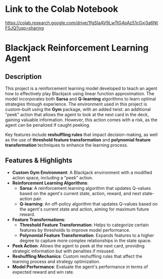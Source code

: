 # Link to the Colab Notebook
https://colab.research.google.com/drive/1fgSIaAV9LwTtG4pAz51cGxj3a6NtFSJQ?usp=sharing

# Blackjack Reinforcement Learning Agent

## Description

This project is a reinforcement learning model developed to teach an agent how to effectively play Blackjack using linear function approximation. The model incorporates both **Sarsa** and **Q-learning** algorithms to learn optimal strategies through experience. The environment used in this project is custom-built using the **Gym** package, with an added twist: an additional "peek" action that allows the agent to look at the next card in the deck, gaining valuable information. However, this action comes with a risk, as the agent can be penalized if caught peeking.

Key features include **reshuffling rules** that impact decision-making, as well as the use of **threshold feature transformation** and **polynomial feature transformation** techniques to enhance the learning process.

## Features & Highlights

- **Custom Gym Environment**: A Blackjack environment with a modified action space, including a "peek" action.
- **Reinforcement Learning Algorithms**:
  - **Sarsa**: A reinforcement learning algorithm that updates Q-values based on the agent's current state, action, reward, and next state-action pair.
  - **Q-learning**: An off-policy algorithm that updates Q-values based on the agent's current state and action, aiming for maximum future reward.
- **Feature Transformations**:
  - **Threshold Feature Transformation**: Helps to categorize certain features by thresholds to improve model performance.
  - **Polynomial Feature Transformation**: Expands features to a higher degree to capture more complex relationships in the state space.
- **Peek Action**: Allows the agent to peek at the next card, providing strategic information but with penalties if misused.
- **Reshuffling Mechanics**: Custom reshuffling rules that affect the learning process and strategy optimization.
- **Model Performance**: Evaluate the agent's performance in terms of expected reward and win rate.
